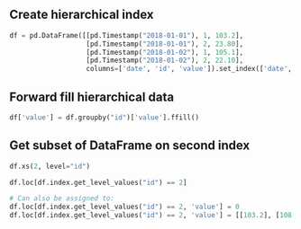 

## Create hierarchical index


```py
df = pd.DataFrame([[pd.Timestamp("2018-01-01"), 1, 103.2],
                   [pd.Timestamp("2018-01-01"), 2, 23.80],
                   [pd.Timestamp("2018-01-02"), 1, 105.1],
                   [pd.Timestamp("2018-01-02"), 2, 22.10], 
                   columns=['date', 'id', 'value']).set_index(['date', 'id'])
```

## Forward fill hierarchical data

```py
df['value'] = df.groupby("id")['value'].ffill()
```


## Get subset of DataFrame on second index

```py
df.xs(2, level="id")

df.loc[df.index.get_level_values("id") == 2]

# Can also be assigned to:
df.loc[df.index.get_level_values("id") == 2, 'value'] = 0
df.loc[df.index.get_level_values("id") == 2, 'value'] = [[103.2], [108.1]]
```

